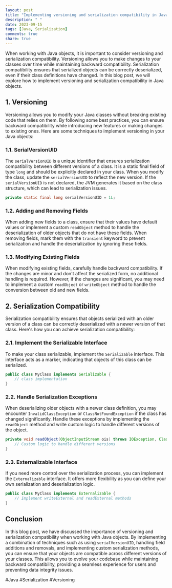 ```yaml
---
layout: post
title: "Implementing versioning and serialization compatibility in Java objects"
description: " "
date: 2023-09-15
tags: [Java, Serialization]
comments: true
share: true
---
```


When working with Java objects, it is important to consider versioning and serialization compatibility. Versioning allows you to make changes to your classes over time while maintaining backward compatibility. Serialization compatibility ensures that serialized objects can be correctly deserialized, even if their class definitions have changed. In this blog post, we will explore how to implement versioning and serialization compatibility in Java objects.

## 1. Versioning

Versioning allows you to modify your Java classes without breaking existing code that relies on them. By following some best practices, you can ensure backward compatibility while introducing new features or making changes to existing ones. Here are some techniques to implement versioning in your Java objects:

### 1.1. SerialVersionUID

The `serialVersionUID` is a unique identifier that ensures serialization compatibility between different versions of a class. It is a static final field of type `long` and should be explicitly declared in your class. When you modify the class, update the `serialVersionUID` to reflect the new version. If the `serialVersionUID` is not declared, the JVM generates it based on the class structure, which can lead to serialization issues.

```java
private static final long serialVersionUID = 1L;
```

### 1.2. Adding and Removing Fields

When adding new fields to a class, ensure that their values have default values or implement a custom `readObject` method to handle the deserialization of older objects that do not have these fields. When removing fields, mark them with the `transient` keyword to prevent serialization and handle the deserialization by ignoring these fields.

### 1.3. Modifying Existing Fields

When modifying existing fields, carefully handle backward compatibility. If the changes are minor and don't affect the serialized form, no additional handling is required. However, if the changes are significant, you may need to implement a custom `readObject` or `writeObject` method to handle the conversion between old and new fields.

## 2. Serialization Compatibility

Serialization compatibility ensures that objects serialized with an older version of a class can be correctly deserialized with a newer version of that class. Here's how you can achieve serialization compatibility:

### 2.1. Implement the Serializable Interface

To make your class serializable, implement the `Serializable` interface. This interface acts as a marker, indicating that objects of this class can be serialized.

```java
public class MyClass implements Serializable {
    // class implementation
}
```

### 2.2. Handle Serialization Exceptions

When deserializing older objects with a newer class definition, you may encounter `InvalidClassException` or `ClassNotFoundException` if the class has changed significantly. Handle these exceptions by implementing the `readObject` method and write custom logic to handle different versions of the object.

```java
private void readObject(ObjectInputStream ois) throws IOException, ClassNotFoundException {
    // Custom logic to handle different versions
}
```

### 2.3. Externalizable Interface

If you need more control over the serialization process, you can implement the `Externalizable` interface. It offers more flexibility as you can define your own serialization and deserialization logic.

```java
public class MyClass implements Externalizable {
    // Implement writeExternal and readExternal methods
}
```

## Conclusion

In this blog post, we have discussed the importance of versioning and serialization compatibility when working with Java objects. By implementing a combination of techniques such as using `serialVersionUID`, handling field additions and removals, and implementing custom serialization methods, you can ensure that your objects are compatible across different versions of your classes. This allows you to evolve your codebase while maintaining backward compatibility, providing a seamless experience for users and preventing data integrity issues.

#Java #Serialization #Versioning